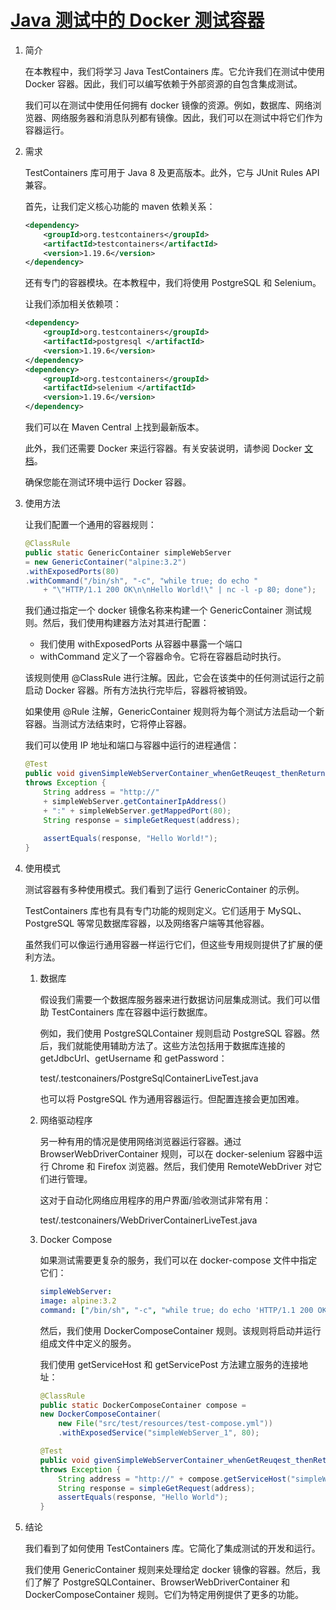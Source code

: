 # [Java 测试中的 Docker 测试容器](https://www.baeldung.com/docker-test-containers)

1. 简介

    在本教程中，我们将学习 Java TestContainers 库。它允许我们在测试中使用 Docker 容器。因此，我们可以编写依赖于外部资源的自包含集成测试。

    我们可以在测试中使用任何拥有 docker 镜像的资源。例如，数据库、网络浏览器、网络服务器和消息队列都有镜像。因此，我们可以在测试中将它们作为容器运行。

2. 需求

    TestContainers 库可用于 Java 8 及更高版本。此外，它与 JUnit Rules API 兼容。

    首先，让我们定义核心功能的 maven 依赖关系：

    ```xml
    <dependency>
        <groupId>org.testcontainers</groupId>
        <artifactId>testcontainers</artifactId>
        <version>1.19.6</version>
    </dependency>
    ```

    还有专门的容器模块。在本教程中，我们将使用 PostgreSQL 和 Selenium。

    让我们添加相关依赖项：

    ```xml
    <dependency>
        <groupId>org.testcontainers</groupId>
        <artifactId>postgresql </artifactId>
        <version>1.19.6</version>
    </dependency>
    <dependency>
        <groupId>org.testcontainers</groupId>
        <artifactId>selenium </artifactId>
        <version>1.19.6</version>
    </dependency>
    ```

    我们可以在 Maven Central 上找到最新版本。

    此外，我们还需要 Docker 来运行容器。有关安装说明，请参阅 Docker [文档](https://docs.docker.com/install/)。

    确保您能在测试环境中运行 Docker 容器。

3. 使用方法

    让我们配置一个通用的容器规则：

    ```java
    @ClassRule
    public static GenericContainer simpleWebServer
    = new GenericContainer("alpine:3.2")
    .withExposedPorts(80)
    .withCommand("/bin/sh", "-c", "while true; do echo "
        + "\"HTTP/1.1 200 OK\n\nHello World!\" | nc -l -p 80; done");
    ```

    我们通过指定一个 docker 镜像名称来构建一个 GenericContainer 测试规则。然后，我们使用构建器方法对其进行配置：

    - 我们使用 withExposedPorts 从容器中暴露一个端口
    - withCommand 定义了一个容器命令。它将在容器启动时执行。
    
    该规则使用 @ClassRule 进行注解。因此，它会在该类中的任何测试运行之前启动 Docker 容器。所有方法执行完毕后，容器将被销毁。

    如果使用 @Rule 注解，GenericContainer 规则将为每个测试方法启动一个新容器。当测试方法结束时，它将停止容器。

    我们可以使用 IP 地址和端口与容器中运行的进程通信：

    ```java
    @Test
    public void givenSimpleWebServerContainer_whenGetReuqest_thenReturnsResponse()
    throws Exception {
        String address = "http://" 
        + simpleWebServer.getContainerIpAddress() 
        + ":" + simpleWebServer.getMappedPort(80);
        String response = simpleGetRequest(address);
        
        assertEquals(response, "Hello World!");
    }
    ```

4. 使用模式

    测试容器有多种使用模式。我们看到了运行 GenericContainer 的示例。

    TestContainers 库也有具有专门功能的规则定义。它们适用于 MySQL、PostgreSQL 等常见数据库容器，以及网络客户端等其他容器。

    虽然我们可以像运行通用容器一样运行它们，但这些专用规则提供了扩展的便利方法。

    1. 数据库

        假设我们需要一个数据库服务器来进行数据访问层集成测试。我们可以借助 TestContainers 库在容器中运行数据库。

        例如，我们使用 PostgreSQLContainer 规则启动 PostgreSQL 容器。然后，我们就能使用辅助方法了。这些方法包括用于数据库连接的 getJdbcUrl、getUsername 和 getPassword：

        test/.testconainers/PostgreSqlContainerLiveTest.java

        也可以将 PostgreSQL 作为通用容器运行。但配置连接会更加困难。

    2. 网络驱动程序

        另一种有用的情况是使用网络浏览器运行容器。通过 BrowserWebDriverContainer 规则，可以在 docker-selenium 容器中运行 Chrome 和 Firefox 浏览器。然后，我们使用 RemoteWebDriver 对它们进行管理。

        这对于自动化网络应用程序的用户界面/验收测试非常有用：

        test/.testconainers/WebDriverContainerLiveTest.java

    3. Docker Compose

        如果测试需要更复杂的服务，我们可以在 docker-compose 文件中指定它们：

        ```yml
        simpleWebServer:
        image: alpine:3.2
        command: ["/bin/sh", "-c", "while true; do echo 'HTTP/1.1 200 OK\n\nHello World!' | nc -l -p 80; done"]
        ```

        然后，我们使用 DockerComposeContainer 规则。该规则将启动并运行组成文件中定义的服务。

        我们使用 getServiceHost 和 getServicePost 方法建立服务的连接地址：

        ```java
        @ClassRule
        public static DockerComposeContainer compose = 
        new DockerComposeContainer(
            new File("src/test/resources/test-compose.yml"))
            .withExposedService("simpleWebServer_1", 80);

        @Test
        public void givenSimpleWebServerContainer_whenGetReuqest_thenReturnsResponse()
        throws Exception {
            String address = "http://" + compose.getServiceHost("simpleWebServer_1", 80) + ":" + compose.getServicePort("simpleWebServer_1", 80);
            String response = simpleGetRequest(address);
            assertEquals(response, "Hello World");
        }
        ```

5. 结论

    我们看到了如何使用 TestContainers 库。它简化了集成测试的开发和运行。

    我们使用 GenericContainer 规则来处理给定 docker 镜像的容器。然后，我们了解了 PostgreSQLContainer、BrowserWebDriverContainer 和 DockerComposeContainer 规则。它们为特定用例提供了更多的功能。
